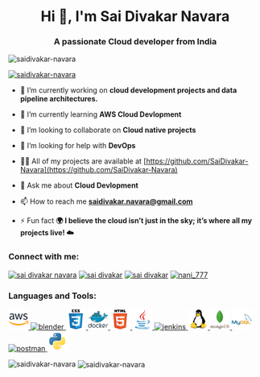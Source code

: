 <h1 align="center">Hi 👋, I'm Sai Divakar Navara</h1>
<h3 align="center">A passionate Cloud developer from India</h3>

<p align="left"> <img src="https://komarev.com/ghpvc/?username=saidivakar-navara&label=Profile%20views&color=0e75b6&style=flat" alt="saidivakar-navara" /> </p>

<p align="left"> <a href="https://github.com/ryo-ma/github-profile-trophy"><img src="https://github-profile-trophy.vercel.app/?username=saidivakar-navara" alt="saidivakar-navara" /></a> </p>

- 🔭 I’m currently working on **cloud development projects and data pipeline architectures.**

- 🌱 I’m currently learning **AWS Cloud Devlopment**

- 👯 I’m looking to collaborate on **Cloud native projects**

- 🤝 I’m looking for help with **DevOps**

- 👨‍💻 All of my projects are available at [https://github.com/SaiDivakar-Navara](https://github.com/SaiDivakar-Navara)

- 💬 Ask me about **Cloud Devlopment**

- 📫 How to reach me **saidivakar.navara@gmail.com**

- ⚡ Fun fact **🌍 I believe the cloud isn’t just in the sky; it’s where all my projects live! ☁️**

<h3 align="left">Connect with me:</h3>
<p align="left">
<a href="https://www.linkedin.com/in/sai-divakar-navara/" target="blank"><img align="center" src="https://raw.githubusercontent.com/rahuldkjain/github-profile-readme-generator/master/src/images/icons/Social/linked-in-alt.svg" alt="sai divakar navara" height="30" width="40" /></a>
<a href="https://www.codechef.com/users/sai divakar" target="blank"><img align="center" src="https://cdn.jsdelivr.net/npm/simple-icons@3.1.0/icons/codechef.svg" alt="sai divakar" height="30" width="40" /></a>
<a href="https://www.hackerrank.com/sai divakar" target="blank"><img align="center" src="https://raw.githubusercontent.com/rahuldkjain/github-profile-readme-generator/master/src/images/icons/Social/hackerrank.svg" alt="sai divakar" height="30" width="40" /></a>
<a href="https://auth.geeksforgeeks.org/user/nani_777" target="blank"><img align="center" src="https://raw.githubusercontent.com/rahuldkjain/github-profile-readme-generator/master/src/images/icons/Social/geeks-for-geeks.svg" alt="nani_777" height="30" width="40" /></a>
</p>

<h3 align="left">Languages and Tools:</h3>
<p align="left"> <a href="https://aws.amazon.com" target="_blank" rel="noreferrer"> <img src="https://raw.githubusercontent.com/devicons/devicon/master/icons/amazonwebservices/amazonwebservices-original-wordmark.svg" alt="aws" width="40" height="40"/> </a> <a href="https://www.blender.org/" target="_blank" rel="noreferrer"> <img src="https://download.blender.org/branding/community/blender_community_badge_white.svg" alt="blender" width="40" height="40"/> </a> <a href="https://www.w3schools.com/css/" target="_blank" rel="noreferrer"> <img src="https://raw.githubusercontent.com/devicons/devicon/master/icons/css3/css3-original-wordmark.svg" alt="css3" width="40" height="40"/> </a> <a href="https://www.docker.com/" target="_blank" rel="noreferrer"> <img src="https://raw.githubusercontent.com/devicons/devicon/master/icons/docker/docker-original-wordmark.svg" alt="docker" width="40" height="40"/> </a> <a href="https://www.w3.org/html/" target="_blank" rel="noreferrer"> <img src="https://raw.githubusercontent.com/devicons/devicon/master/icons/html5/html5-original-wordmark.svg" alt="html5" width="40" height="40"/> </a> <a href="https://www.java.com" target="_blank" rel="noreferrer"> <img src="https://raw.githubusercontent.com/devicons/devicon/master/icons/java/java-original.svg" alt="java" width="40" height="40"/> </a> <a href="https://www.jenkins.io" target="_blank" rel="noreferrer"> <img src="https://www.vectorlogo.zone/logos/jenkins/jenkins-icon.svg" alt="jenkins" width="40" height="40"/> </a> <a href="https://www.linux.org/" target="_blank" rel="noreferrer"> <img src="https://raw.githubusercontent.com/devicons/devicon/master/icons/linux/linux-original.svg" alt="linux" width="40" height="40"/> </a> <a href="https://www.mongodb.com/" target="_blank" rel="noreferrer"> <img src="https://raw.githubusercontent.com/devicons/devicon/master/icons/mongodb/mongodb-original-wordmark.svg" alt="mongodb" width="40" height="40"/> </a> <a href="https://www.mysql.com/" target="_blank" rel="noreferrer"> <img src="https://raw.githubusercontent.com/devicons/devicon/master/icons/mysql/mysql-original-wordmark.svg" alt="mysql" width="40" height="40"/> </a> <a href="https://postman.com" target="_blank" rel="noreferrer"> <img src="https://www.vectorlogo.zone/logos/getpostman/getpostman-icon.svg" alt="postman" width="40" height="40"/> </a> <a href="https://www.python.org" target="_blank" rel="noreferrer"> <img src="https://raw.githubusercontent.com/devicons/devicon/master/icons/python/python-original.svg" alt="python" width="40" height="40"/> </a> </p>

<p><img align="left" src="https://github-readme-stats.vercel.app/api/top-langs?username=saidivakar-navara&show_icons=true&locale=en&layout=compact" alt="saidivakar-navara" /></p>

<p>&nbsp;<img align="center" src="https://github-readme-stats.vercel.app/api?username=saidivakar-navara&show_icons=true&locale=en" alt="saidivakar-navara" /></p>

